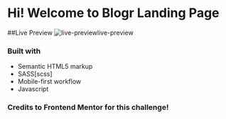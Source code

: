 # Hi! Welcome to Blogr Landing Page
##Live Preview
![live-previewlive-preview](https://user-images.githubusercontent.com/82145849/124360805-57064f80-dc5e-11eb-97fb-a1a067b0f4eb.png)

### Built with

- Semantic HTML5 markup
- SASS[scss]
- Mobile-first workflow
- Javascript

### Credits to Frontend Mentor for this challenge!
